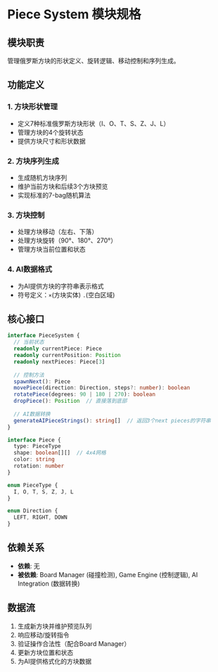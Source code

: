 # Piece System 模块规格

## 模块职责
管理俄罗斯方块的形状定义、旋转逻辑、移动控制和序列生成。

## 功能定义

### 1. 方块形状管理
- 定义7种标准俄罗斯方块形状（I、O、T、S、Z、J、L）
- 管理方块的4个旋转状态
- 提供方块尺寸和形状数据

### 2. 方块序列生成
- 生成随机方块序列
- 维护当前方块和后续3个方块预览
- 实现标准的7-bag随机算法

### 3. 方块控制
- 处理方块移动（左右、下落）
- 处理方块旋转（90°、180°、270°）
- 管理方块当前位置和状态

### 4. AI数据格式
- 为AI提供方块的字符串表示格式
- 符号定义：`×`(方块实体) `.`(空白区域)

## 核心接口

```typescript
interface PieceSystem {
  // 当前状态
  readonly currentPiece: Piece
  readonly currentPosition: Position
  readonly nextPieces: Piece[3]
  
  // 控制方法
  spawnNext(): Piece
  movePiece(direction: Direction, steps?: number): boolean
  rotatePiece(degrees: 90 | 180 | 270): boolean
  dropPiece(): Position  // 直接落到底部
  
  // AI数据转换
  generateAIPieceStrings(): string[]  // 返回3个next pieces的字符串
}

interface Piece {
  type: PieceType
  shape: boolean[][]  // 4x4网格
  color: string
  rotation: number
}

enum PieceType {
  I, O, T, S, Z, J, L
}

enum Direction {
  LEFT, RIGHT, DOWN
}
```

## 依赖关系
- **依赖**: 无
- **被依赖**: Board Manager (碰撞检测), Game Engine (控制逻辑), AI Integration (数据转换)

## 数据流
1. 生成新方块并维护预览队列
2. 响应移动/旋转指令
3. 验证操作合法性（配合Board Manager）
4. 更新方块位置和状态
5. 为AI提供格式化的方块数据